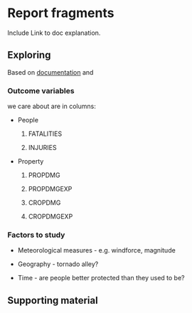 # Report fragments

Include Link to doc explanation.

## Exploring

Based on [documentation](https://d396qusza40orc.cloudfront.net/repdata%2Fpeer2_doc%2Fpd01016005curr.pdf)
and 

### Outcome variables

we care about are in columns: 

* People

  1. FATALITIES

  1. INJURIES

* Property

  1. PROPDMG

  1. PROPDMGEXP

  1. CROPDMG

  1. CROPDMGEXP

### Factors to study

* Meteorological measures - e.g. windforce, magnitude

* Geography - tornado alley?

* Time - are people better protected than they used to be?

## Supporting material

